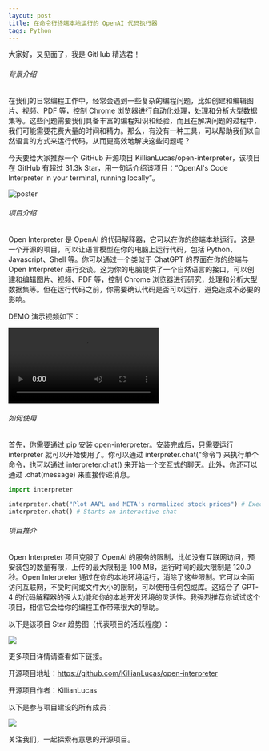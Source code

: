 ```yaml
---
layout: post
title: 在命令行终端本地运行的 OpenAI 代码执行器
tags: Python
---
```


大家好，又见面了，我是 GitHub 精选君！

###### 背景介绍

在我们的日常编程工作中，经常会遇到一些复杂的编程问题，比如创建和编辑图片、视频、PDF 等，控制 Chrome 浏览器进行自动化处理，处理和分析大型数据集等。这些问题需要我们具备丰富的编程知识和经验，而且在解决问题的过程中，我们可能需要花费大量的时间和精力。那么，有没有一种工具，可以帮助我们以自然语言的方式来运行代码，从而更高效地解决这些问题呢？

今天要给大家推荐一个 GitHub 开源项目 KillianLucas/open-interpreter，该项目在 GitHub 有超过 31.3k Star，用一句话介绍该项目：“OpenAI's Code Interpreter in your terminal, running locally”。


![poster](https://github.com/KillianLucas/open-interpreter/assets/63927363/08f0d493-956b-4d49-982e-67d4b20c4b56)

###### 项目介绍

Open Interpreter 是 OpenAI 的代码解释器，它可以在你的终端本地运行。这是一个开源的项目，可以让语言模型在你的电脑上运行代码，包括 Python、Javascript、Shell 等。你可以通过一个类似于 ChatGPT 的界面在你的终端与 Open Interpreter 进行交谈。这为你的电脑提供了一个自然语言的接口，可以创建和编辑图片、视频、PDF 等，控制 Chrome 浏览器进行研究，处理和分析大型数据集等。但在运行代码之前，你需要确认代码是否可以运行，避免造成不必要的影响。

DEMO 演示视频如下：

<video src="https://user-images.githubusercontent.com/63927363/264166941-37152071-680d-4423-9af3-64836a6f7b60.mp4"></video>

###### 如何使用

首先，你需要通过 pip 安装 open-interpreter。安装完成后，只需要运行 interpreter 就可以开始使用了。你可以通过 interpreter.chat("命令") 来执行单个命令，也可以通过 interpreter.chat() 来开始一个交互式的聊天。此外，你还可以通过 .chat(message) 来直接传递消息。

```python
import interpreter

interpreter.chat("Plot AAPL and META's normalized stock prices") # Executes a single command
interpreter.chat() # Starts an interactive chat
```

###### 项目推介

Open Interpreter 项目克服了 OpenAI 的服务的限制，比如没有互联网访问，预安装包的数量有限，上传的最大限制是 100 MB，运行时间的最大限制是 120.0 秒。Open Interpreter 通过在你的本地环境运行，消除了这些限制。它可以全面访问互联网，不受时间或文件大小的限制，可以使用任何包或库。这结合了 GPT-4 的代码解释器的强大功能和你的本地开发环境的灵活性。我强烈推荐你试试这个项目，相信它会给你的编程工作带来很大的帮助。

以下是该项目 Star 趋势图（代表项目的活跃程度）：

![](https://api.star-history.com/svg?repos=KillianLucas/open-interpreter&type=Timeline)

更多项目详情请查看如下链接。

开源项目地址：https://github.com/KillianLucas/open-interpreter 

开源项目作者：KillianLucas

以下是参与项目建设的所有成员：

![](https://contrib.rocks/image?repo=KillianLucas/open-interpreter)

关注我们，一起探索有意思的开源项目。